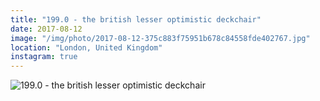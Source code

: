 ```yaml
---
title: "199.0 - the british lesser optimistic deckchair"
date: 2017-08-12
image: "/img/photo/2017-08-12-375c883f75951b678c84558fde402767.jpg"
location: "London, United Kingdom"
instagram: true
---
```


![199.0 - the british lesser optimistic deckchair](/img/photo/2017-08-12-375c883f75951b678c84558fde402767.jpg)
